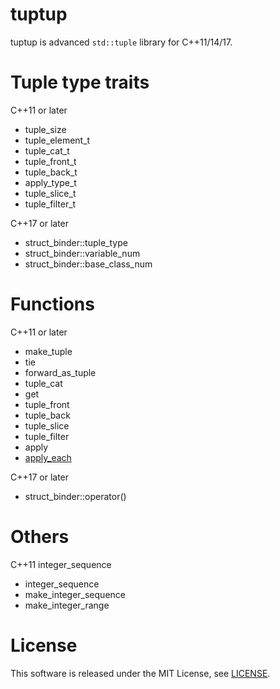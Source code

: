 # tuptup

tuptup is advanced `std::tuple` library for C++11/14/17.


# Tuple type traits

C++11 or later
- tuple_size
- tuple_element_t
- tuple_cat_t
- tuple_front_t
- tuple_back_t
- apply_type_t
- tuple_slice_t
- tuple_filter_t

C++17 or later
- struct_binder::tuple_type
- struct_binder::variable_num
- struct_binder::base_class_num

# Functions

C++11 or later
- make_tuple
- tie
- forward_as_tuple
- tuple_cat
- get
- tuple_front
- tuple_back
- tuple_slice
- tuple_filter
- apply
- [apply_each](docs/apply_each.md)

C++17 or later
- struct_binder::operator()

# Others

C++11 integer_sequence
- integer_sequence
- make_integer_sequence
- make_integer_range


# License
This software is released under the MIT License, see [LICENSE](LICENSE).
